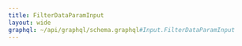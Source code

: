 ```yaml
---
title: FilterDataParamInput
layout: wide
graphql: ~/api/graphql/schema.graphql#Input.FilterDataParamInput
---
```


